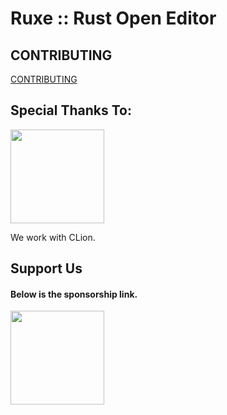 # Ruxe :: Rust Open Editor 

## CONTRIBUTING
[CONTRIBUTING](CONTRIBUTING.md)


## Special Thanks To:

[<img src="https://resources.jetbrains.com/storage/products/clion/img/meta/clion_logo_300x300.png" alt="" width="150">](https://www.jetbrains.com)

We work with CLion.


## Support Us
#### Below is the sponsorship link.

[<img src="https://uploads-ssl.webflow.com/5c14e387dab576fe667689cf/6494083ae7c39da6541f3c3e_TextLogo_white_stroke%402x.png" alt="" width="150">](https://ko-fi.com/gurmstudios)

